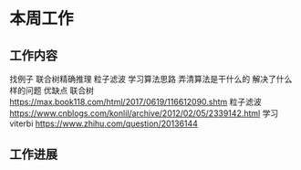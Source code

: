 # 本周工作
## 工作内容

找例子 联合树精确推理 粒子滤波
学习算法思路 弄清算法是干什么的 解决了什么样的问题 优缺点
联合树 https://max.book118.com/html/2017/0619/116612090.shtm
粒子滤波 https://www.cnblogs.com/konlil/archive/2012/02/05/2339142.html
学习viterbi  https://www.zhihu.com/question/20136144


## 工作进展
